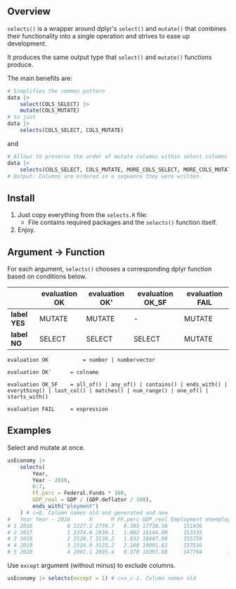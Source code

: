 ## Overview

`selects()` is a wrapper around dplyr's `select()` and `mutate()` that combines their functionality into a single operation and strives to ease up development.

It produces the same output type that `select()` and `mutate()` functions produce.

The main benefits are:

```R
# Simplifies the common pattern
data |>
	select(COLS_SELECT) |>
	mutate(COLS_MUTATE)
# to just
data |>
	selects(COLS_SELECT, COLS_MUTATE)
```

and

```R
# Allows to preserve the order of mutate columns within select columns
data |>
	selects(COLS_SELECT, COLS_MUTATE, MORE_COLS_SELECT, MORE_COLS_MUTATE)
# Output: Columns are ordered in a sequence they were written.
```

## Install

1. Just copy everything from the `selects.R` file:
   - File contains required packages and the `selects()` function itself.
2. Enjoy.

## Argument → Function

For each argument, `selects()` chooses a corresponding dplyr function based on conditions below.

|               | evaluation OK | evaluation OK' | evaluation OK_SF | evaluation FAIL |
| ------------- | ------------- | -------------- | ---------------- | --------------- |
| **label YES** | MUTATE        | MUTATE         | -                | MUTATE          |
| **label NO**  | SELECT        | SELECT         | SELECT           | MUTATE          |

```
evaluation OK			= number | numbervector

evaluation OK' 		= colname

evaluation OK_SF	= all_of() | any_of() | contains() | ends_with() | everything() | last_col() | matches() | num_range() | one_of() | starts_with()

evaluation FAIL 	= expression
```

## Examples

Select and mutate at once.

```R
usEconomy |>
    selects(
        Year,
        Year - 2016,
        6:7,
        FF.perc = Federal.Funds * 100,
        GDP_real = GDP / (GDP.deflator / 100),
        ends_with("ployment")
    ) # c=8. Column names old and generated and new
#   Year Year - 2016      X      M FF.perc GDP_real Employment Unemployment
# 1 2016           0 2227.2 2739.7   0.395 17730.56     151436         7751
# 2 2017           1 2374.6 2930.1   1.002 18144.09     153335         6982
# 3 2018           2 2528.7 3138.2   1.832 18687.80     155759         6314
# 4 2019           3 2514.8 3125.2   2.160 19091.61     157536         6001
# 5 2020           4 2091.1 2695.4   0.370 18397.88     147794        12948
```

Use `except` argument (without minus) to exclude columns.

```R
usEconomy |> selects(except = 1) # c=n_c-1. Column names old
```
